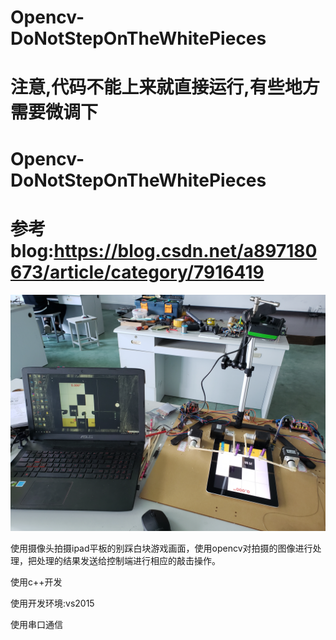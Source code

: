 # Opencv-DoNotStepOnTheWhitePieces
# 注意,代码不能上来就直接运行,有些地方需要微调下
# Opencv-DoNotStepOnTheWhitePieces
# 参考blog:https://blog.csdn.net/a897180673/article/category/7916419

 


![image](https://github.com/897180673/Opencv-DoNotStepOnTheWhitePieces/blob/master/images/712481952646921673.jpg)

使用摄像头拍摄ipad平板的别踩白块游戏画面，使用opencv对拍摄的图像进行处理，把处理的结果发送给控制端进行相应的敲击操作。

使用c++开发

使用开发环境:vs2015

使用串口通信



